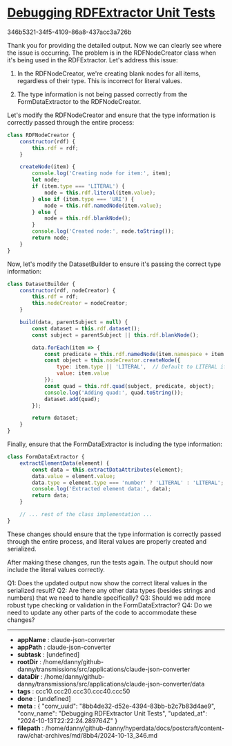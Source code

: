 # [Debugging RDFExtractor Unit Tests](https://claude.ai/chat/8bb4de32-d52e-4394-83bb-b2c7b83d4ae9)

346b5321-34f5-4109-86a8-437acc3a726b

 Thank you for providing the detailed output. Now we can clearly see where the issue is occurring. The problem is in the RDFNodeCreator class when it's being used in the RDFExtractor. Let's address this issue:

1. In the RDFNodeCreator, we're creating blank nodes for all items, regardless of their type. This is incorrect for literal values.

2. The type information is not being passed correctly from the FormDataExtractor to the RDFNodeCreator.

Let's modify the RDFNodeCreator and ensure that the type information is correctly passed through the entire process:

```javascript
class RDFNodeCreator {
    constructor(rdf) {
        this.rdf = rdf;
    }

    createNode(item) {
        console.log('Creating node for item:', item);
        let node;
        if (item.type === 'LITERAL') {
            node = this.rdf.literal(item.value);
        } else if (item.type === 'URI') {
            node = this.rdf.namedNode(item.value);
        } else {
            node = this.rdf.blankNode();
        }
        console.log('Created node:', node.toString());
        return node;
    }
}
```

Now, let's modify the DatasetBuilder to ensure it's passing the correct type information:

```javascript
class DatasetBuilder {
    constructor(rdf, nodeCreator) {
        this.rdf = rdf;
        this.nodeCreator = nodeCreator;
    }

    build(data, parentSubject = null) {
        const dataset = this.rdf.dataset();
        const subject = parentSubject || this.rdf.blankNode();

        data.forEach(item => {
            const predicate = this.rdf.namedNode(item.namespace + item.term);
            const object = this.nodeCreator.createNode({
                type: item.type || 'LITERAL',  // Default to LITERAL if not specified
                value: item.value
            });
            const quad = this.rdf.quad(subject, predicate, object);
            console.log('Adding quad:', quad.toString());
            dataset.add(quad);
        });

        return dataset;
    }
}
```

Finally, ensure that the FormDataExtractor is including the type information:

```javascript
class FormDataExtractor {
    extractElementData(element) {
        const data = this.extractDataAttributes(element);
        data.value = element.value;
        data.type = element.type === 'number' ? 'LITERAL' : 'LITERAL';  // You might want to add more specific type handling here
        console.log('Extracted element data:', data);
        return data;
    }

    // ... rest of the class implementation ...
}
```

These changes should ensure that the type information is correctly passed through the entire process, and literal values are properly created and serialized.

After making these changes, run the tests again. The output should now include the literal values correctly.

Q1: Does the updated output now show the correct literal values in the serialized result?
Q2: Are there any other data types (besides strings and numbers) that we need to handle specifically?
Q3: Should we add more robust type checking or validation in the FormDataExtractor?
Q4: Do we need to update any other parts of the code to accommodate these changes?

---

* **appName** : claude-json-converter
* **appPath** : claude-json-converter
* **subtask** : [undefined]
* **rootDir** : /home/danny/github-danny/transmissions/src/applications/claude-json-converter
* **dataDir** : /home/danny/github-danny/transmissions/src/applications/claude-json-converter/data
* **tags** : ccc10.ccc20.ccc30.ccc40.ccc50
* **done** : [undefined]
* **meta** : {
  "conv_uuid": "8bb4de32-d52e-4394-83bb-b2c7b83d4ae9",
  "conv_name": "Debugging RDFExtractor Unit Tests",
  "updated_at": "2024-10-13T22:22:24.289764Z"
}
* **filepath** : /home/danny/github-danny/hyperdata/docs/postcraft/content-raw/chat-archives/md/8bb4/2024-10-13_346.md